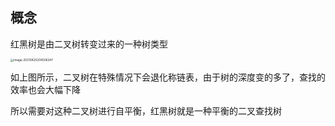 ## 概念

红黑树是由二叉树转变过来的一种树类型

<img src="https://elgchat-oss.oss-accelerate.aliyuncs.com/elgchat/2021_04_25/image-20210425204506347.png" alt="image-20210425204506347" style="zoom:33%;" />

如上图所示，二叉树在特殊情况下会退化称链表，由于树的深度变的多了，查找的效率也会大幅下降

所以需要对这种二叉树进行自平衡，红黑树就是一种平衡的二叉查找树

